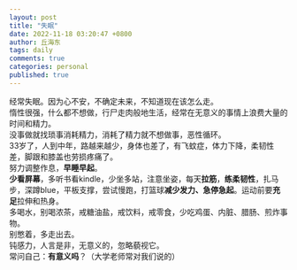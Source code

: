 ```yaml
---
layout: post
title: "失眠"
date: 2022-11-18 03:20:47 +0800
author: 丘海东 
tags: daily
comments: true
categories: personal
published: true
---
```

经常失眠。因为心不安，不确定未来，不知道现在该怎么走。  
惰性很强，什么都不想做，行尸走肉般地生活，经常在无意义的事情上浪费大量的时间和精力。  
没事做就找琐事消耗精力，消耗了精力就不想做事，恶性循环。  
33岁了，人到中年，路越来越少，身体也差了，有飞蚊症，体力下降，柔韧性差，脚跟和膝盖也劳损疼痛了。  
努力调整作息，**早睡早起**。  
**少看屏幕**，多听书看kindle，少坐多站，注意坐姿，每天**拉筋**，**练柔韧性**，扎马步，深蹲blue，平板支撑，尝试慢跑，打篮球**减少发力、急停急起**。运动前要**充足**拉伸和热身。  
多喝水，别喝浓茶，戒糖油盐，戒饮料，戒零食，少吃鸡蛋、内脏、腊肠、煎炸事物。  
别憋着，多走出去。  
钝感力，人言是非，无意义的，忽略藐视它。  
常问自己：**有意义吗**？（大学老师常对我们说的）  
